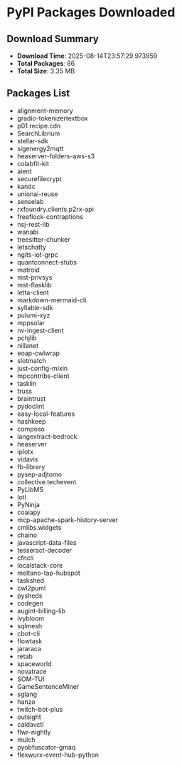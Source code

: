 # PyPI Packages Downloaded

## Download Summary
- **Download Time**: 2025-08-14T23:57:29.973959
- **Total Packages**: 86
- **Total Size**: 3.35 MB

## Packages List
- alignment-memory
- gradio-tokenizertextbox
- p01.recipe.cdn
- SearchLibrium
- stellar-sdk
- sigenergy2mqtt
- heaserver-folders-aws-s3
- colabfit-kit
- aient
- securefilecrypt
- kandc
- unionai-reuse
- senselab
- rxfoundry.clients.p2rx-api
- freeflock-contraptions
- nsj-rest-lib
- wanabi
- treesitter-chunker
- letschatty
- ngits-iot-grpc
- quantconnect-stubs
- matroid
- mst-privsys
- mst-flasklib
- letta-client
- markdown-mermaid-cli
- syllable-sdk
- pulumi-xyz
- mppsolar
- nv-ingest-client
- pchjlib
- nillanet
- eoap-cwlwrap
- slotmatch
- just-config-mixin
- mpcontribs-client
- tasklin
- truss
- braintrust
- pydoclint
- easy-local-features
- hashkeep
- composo
- langextract-bedrock
- heaserver
- iplotx
- vidavis
- fb-library
- pysep-adjtomo
- collective.techevent
- PyLibMS
- lotl
- PyNinja
- coaiapy
- mcp-apache-spark-history-server
- cmlibs.widgets
- chaino
- javascript-data-files
- tesseract-decoder
- cfncli
- localstack-core
- meltano-tap-hubspot
- taskshed
- cwl2puml
- pysheds
- codegen
- augint-billing-lib
- ivybloom
- sqlmesh
- cbot-cli
- flowtask
- jararaca
- retab
- spaceworld
- novatrace
- SOM-TUI
- GameSentenceMiner
- sglang
- hanzo
- twitch-bot-plus
- outsight
- caldavctl
- flwr-nightly
- mulch
- pyobfuscator-gmaq
- flexwurx-event-hub-python
